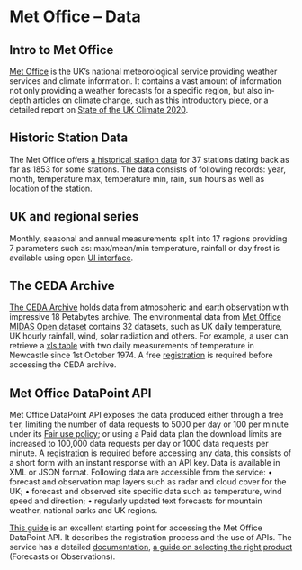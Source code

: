 # Met Office – Data

## Intro to Met Office

[Met Office](https://www.metoffice.gov.uk/) is the UK’s national meteorological service providing weather services and climate information. It contains a vast amount of information not only providing a weather forecasts for a specific region, but also in-depth articles on climate change, such as this [introductory piece](https://www.metoffice.gov.uk/weather/climate-change/what-is-climate-change), or a detailed report on [State of the UK Climate 2020](https://rmets.onlinelibrary.wiley.com/doi/10.1002/joc.7285).

## Historic Station Data

The Met Office offers [a historical station data](https://www.metoffice.gov.uk/research/climate/maps-and-data/historic-station-data) for 37 stations dating back as far as 1853 for some stations. The data consists of following records: year, month, temperature max, temperature min, rain, sun hours as well as location of the station.

## UK and regional series

Monthly, seasonal and annual measurements split into 17 regions providing 7 parameters such as: max/mean/min temperature, rainfall or day frost is available using open [UI interface](https://www.metoffice.gov.uk/research/climate/maps-and-data/uk-and-regional-series).

## The CEDA Archive
[The CEDA Archive](https://archive.ceda.ac.uk/) holds data from atmospheric and earth observation with impressive 18 Petabytes archive. The environmental data from [Met Office MIDAS Open dataset](https://catalogue.ceda.ac.uk/uuid/dbd451271eb04662beade68da43546e1) contains 32 datasets, such as UK daily temperature, UK hourly rainfall, wind, solar radiation and others. For example, a user can retrieve a [xls table](https://data.ceda.ac.uk/badc/ukmo-midas-open/data/uk-daily-temperature-obs/dataset-version-202007/tyne-and-wear/00307_newcastle-weather-centre/qc-version-1) with two daily measurements of temperature in Newcastle since 1st October 1974.
A free [registration](https://services.ceda.ac.uk/cedasite/register/info/) is required before accessing the CEDA archive.

## Met Office DataPoint API
Met Office DataPoint API exposes the data produced either through a free tier, limiting the number of data requests to 5000 per day or 100 per minute under its [Fair use policy](https://www.metoffice.gov.uk/services/data/datapoint/terms-and-conditions---datapoint); or using a Paid data plan the download limits are increased to 100,000 data requests per day or 1000 data requests per minute. A [registration](https://register.metoffice.gov.uk/WaveRegistrationClient/public/newaccount.do?service=datapoint) is required before accessing any data, this consists of a short form with an instant response with an API key. Data is available in XML or JSON format. Following data are accessible from the service:
• forecast and observation map layers such as radar and cloud cover for the UK;
• forecast and observed site specific data such as temperature, wind speed and
direction;
• regularly updated text forecasts for mountain weather, national parks and UK
regions.

[This guide](https://www.metoffice.gov.uk/services/data/datapoint/getting-started) is an excellent starting point for accessing the Met Office DataPoint API. It describes the registration process and the use of APIs. The service has a detailed [documentation](https://www.metoffice.gov.uk/services/data/datapoint/datapoint-documentation), [a guide on selecting the right product](https://www.metoffice.gov.uk/services/data/datapoint/datapoint-products) (Forecasts or Observations).